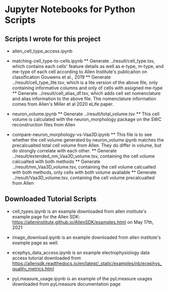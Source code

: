 # Jupyter Notebooks for Python Scripts #

## Scripts I wrote for this project ##

* allen_cell_type_access.ipynb

* matching-cell_type-to-cells.ipynb
** Generate ../result/cell_type.tsv, which contains each cells' feature details as well as e-type, m-type, and me-type of each cell according to Allen Institute's publicaiton on classification Gouwens et al., 2019
** Generate ../result/cell_type_lite.tsv, which is a lite version of the above file, only containing informative columns and only of cells with assigned me-type
** Generate ../result/cell_alias_df.tsv, which adds cell set nomenclature and alias information to the above file. The nomenclature information comes from Allen's Miller et al 2020 eLife paper. 

* neuron_volume.ipynb
** Generate ../result/total_volume.tsv
** This cell volume is calculated with the neuron_morphology package on the SWC reconstruction files from Allen

* compare-neuron_morphology-vs-Vaa3D.ipynb
** This file is to see whether the cell volume generated by neuron_volume.ipynb matches the precalcualted total cell volume from Allen. They do differ in volume, but do strongly correlate with each other. 
** Generate ../result/extended_nm_Vaa3D_volume.tsv, containing the cell volume calcualted with both methods
** Generate ../result/nm_Vaa3D_volume.tsv, containing the cell volume calcualted with both methods, only cells with both volume avaliable
** Generate ../result/Vaa3D_volume.tsv, containing the cell volume precalcualted from Allen

## Downloaded Tutorial Scripts ##

* cell_types.ipynb is an example downloaded from allen institute's example page for the Allen SDK: https://alleninstitute.github.io/AllenSDK/examples.html on May 17th, 2021

* image_download.ipynb is an example downloaded from allen institute's example page as well. 

* ecephys_data_access.ipynb is an example electrophysiology data access tutorial downloaded from https://allensdk.readthedocs.io/en/latest/_static/examples/nb/ecephys_quality_metrics.html

* pyLmeasure_usage.ipynb is an example of the pyLmeasure usages downloaded from pyLmeasure documentation page
